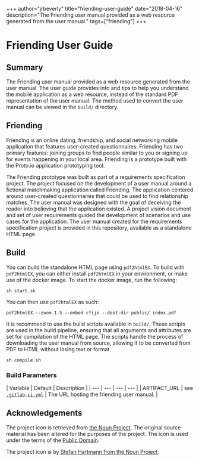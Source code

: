 +++
author="jrbeverly"
title="friending-user-guide"
date="2018-04-16"
description="The Friending user manual provided as a web resource generated from the user manual."
tags=["friending"]
+++
# Friending User Guide

## Summary

The Friending user manual provided as a web resource generated from the user manual.  The user guide provides info and tips to help you understand the mobile application as a web resource, instead of the standard PDF representation of the user manual.  The method used to convert the user manual can be viewed in the `build/` directory.

## Friending

Friending is an online dating, friendship, and social networking mobile application that features user-created questionnaires. Friending has two primary features: joining groups to find people similar to you or signing up for events happening in your local area.  Friending is a prototype built with the Proto.io application prototyping tool.

The Friending prototype was built as part of a requirements specification project.  The project focused on the development of a user manual around a fictional matchmaking application called Friending.  The application centered around user-created questionnaires that could be used to find relationship matches.  The user manual was designed with the goal of deceiving the reader into believing that the application existed.  A project vision document and set of user requirements guided the development of scenarios and use cases for the application.   The user manual created for the requirements specification project is provided in this repository, available as a standalone HTML page.

## Build

You can build the standalone HTML page using `pdf2htmlEX`.  To build with `pdf2htmlEX`, you can either install `pdf2htmlEX` in your environment, or make use of the docker image.  To start the docker image, run the following:

```console
sh start.sh
```

You can then use `pdf2htmlEX` as such:

```console
pdf2htmlEX --zoom 1.5 --embed cfijo --dest-dir public/ index.pdf
```

It is recommend to use the build scripts available in `build/`.   These scripts are used in the build pipeline, ensuring that all arguments and attributes are set for compilation of the HTML page.  The scripts handle the process of downloading the user manual from source, allowing it to be converted from PDF to HTML without losing text or format.

```console
sh compile.sh
```

### Build Parameters

| Variable | Default | Description |
| --- | --- |  --- | --- |
| ARTIFACT_URL | see [`.gitlab-ci.yml`](.gitlab-ci.yml) | The URL hosting the friending user manual. |

## Acknowledgements

The project icon is retrieved from [the Noun Project](docs/icon/icon.json). The original source material has been altered for the purposes of the project. The icon is used under the terms of the [Public Domain](https://creativecommons.org/publicdomain/zero/1.0/).

The project icon is by [Stefan Hartmann from the Noun Project](https://thenounproject.com/term/like/201300/).